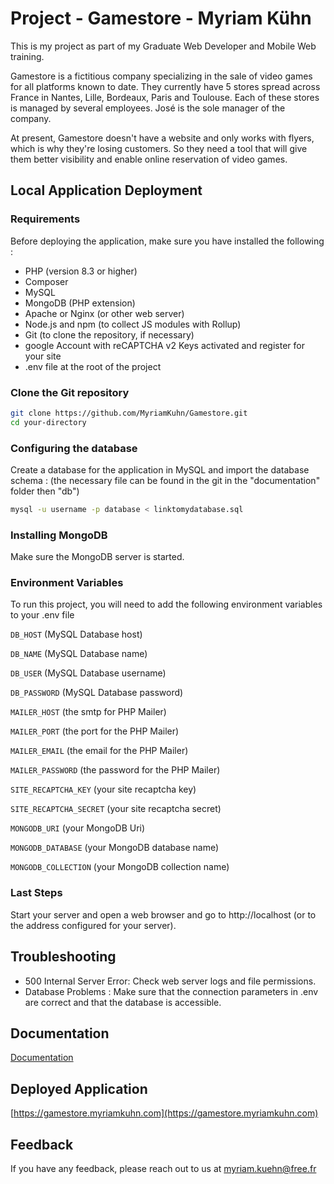 # Project - Gamestore - Myriam Kühn

This is my project as part of my Graduate Web Developer and Mobile Web training.

Gamestore is a fictitious company specializing in the sale of video games for all platforms known to date. They currently have 5 stores spread across France in Nantes, Lille, Bordeaux, Paris and Toulouse. Each of these stores is managed by several employees. José is the sole manager of the company.

At present, Gamestore doesn't have a website and only works with flyers, which is why they're losing customers. So they need a tool that will give them better visibility and enable online reservation of video games.


## Local Application Deployment

### Requirements

Before deploying the application, make sure you have installed the following :

- PHP (version 8.3 or higher)
- Composer 
- MySQL
- MongoDB (PHP extension)
- Apache or Nginx (or other web server)
- Node.js and npm (to collect JS modules with Rollup)
- Git (to clone the repository, if necessary)
- google Account with reCAPTCHA v2 Keys activated and register for your site
- .env file at the root of the project


### Clone the Git repository

```bash
git clone https://github.com/MyriamKuhn/Gamestore.git
cd your-directory
```
  
### Configuring the database

Create a database for the application in MySQL and import the database schema : 
(the necessary file can be found in the git in the "documentation" folder then "db")

```bash
mysql -u username -p database < linktomydatabase.sql
```

### Installing MongoDB

Make sure the MongoDB server is started.

### Environment Variables

To run this project, you will need to add the following environment variables to your .env file

`DB_HOST` (MySQL Database host)

`DB_NAME` (MySQL Database name)

`DB_USER` (MySQL Database username)

`DB_PASSWORD` (MySQL Database password)

`MAILER_HOST` (the smtp for PHP Mailer)

`MAILER_PORT` (the port for the PHP Mailer)

`MAILER_EMAIL` (the email for the PHP Mailer)

`MAILER_PASSWORD` (the password for the PHP Mailer)

`SITE_RECAPTCHA_KEY` (your site recaptcha key)

`SITE_RECAPTCHA_SECRET` (your site recaptcha secret)

`MONGODB_URI` (your MongoDB Uri)

`MONGODB_DATABASE` (your MongoDB database name)

`MONGODB_COLLECTION` (your MongoDB collection name)


### Last Steps
Start your server and open a web browser and go to http://localhost (or to the address configured for your server).


## Troubleshooting

- 500 Internal Server Error: Check web server logs and file permissions.
- Database Problems : Make sure that the connection parameters in .env are correct and that the database is accessible.


## Documentation

[Documentation](https://github.com/MyriamKuhn/Gamestore/tree/main/documentation)



## Deployed Application

[https://gamestore.myriamkuhn.com](https://gamestore.myriamkuhn.com)



## Feedback

If you have any feedback, please reach out to us at myriam.kuehn@free.fr

